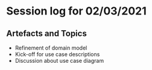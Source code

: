 # Session log for 02/03/2021

## Artefacts and Topics

- Refinement of domain model
- Kick-off for use case descriptions
- Discussion about use case diagram

